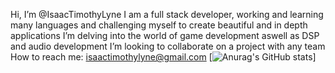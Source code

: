 Hi, I’m @IsaacTimothyLyne
I am a full stack developer, working and learning many languages and challenging myself to create beautiful and in depth applications
I’m delving into the world of game development aswell as DSP and audio development
I’m looking to collaborate on a project with any team
How to reach me: isaactimothylyne@gmail.com
[![Anurag's GitHub stats](https://github-readme-stats.vercel.app/api?username=isaactimothylyne)]
